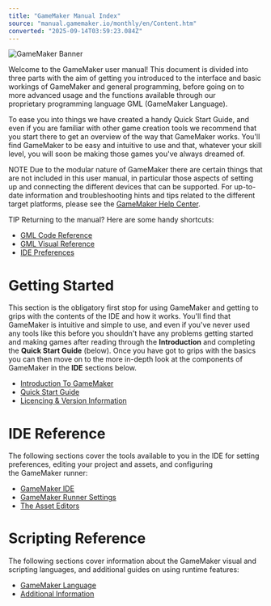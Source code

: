 ```yaml
---
title: "GameMaker Manual Index"
source: "manual.gamemaker.io/monthly/en/Content.htm"
converted: "2025-09-14T03:59:23.084Z"
---
```


![GameMaker Banner](assets/css/CSS_Images/Zeus_Banner.png)

Welcome to the GameMaker user manual! This document is divided into three parts with the aim of getting you introduced to the interface and basic workings of GameMaker and general programming, before going on to more advanced usage and the functions available through our proprietary programming language GML (GameMaker Language).

To ease you into things we have created a handy Quick Start Guide, and even if you are familiar with other game creation tools we recommend that you start there to get an overview of the way that GameMaker works. You'll find GameMaker to be easy and intuitive to use and that, whatever your skill level, you will soon be making those games you've always dreamed of.

NOTE Due to the modular nature of GameMaker there are certain things that are not included in this user manual, in particular those aspects of setting up and connecting the different devices that can be supported. For up-to-date information and troubleshooting hints and tips related to the different target platforms, please see the [GameMaker Help Center](https://help.gamemaker.io/hc/en-us).

TIP Returning to the manual? Here are some handy shortcuts:

-   [GML Code Reference](GameMaker_Language/GML_Reference/GML_Reference.md)
-   [GML Visual​​​​​​​ Reference](Drag_And_Drop/Drag_And_Drop_Reference/DnD_Reference.md)
-   [IDE Preferences](Setting_Up_And_Version_Information/IDE_Preferences.md)

# Getting Started

This section is the obligatory first stop for using GameMaker and getting to grips with the contents of the IDE and how it works. You'll find that GameMaker is intuitive and simple to use, and even if you've never used any tools like this before you shouldn't have any problems getting started and making games after reading through the **Introduction** and completing the **Quick Start Guide** (below). Once you have got to grips with the basics you can then move on to the more in-depth look at the components of GameMaker in the **IDE** sections below.

-   [Introduction To GameMaker](Introduction/Introduction_To_GameMaker_Studio_2.md)
-   [Quick Start Guide](Quick_Start_Guide/Quick_Start_Guide.htm#h)
-   [Licencing & Version Information](Setting_Up_And_Version_Information/GMS2_Version_Information.md)

# IDE Reference

The following sections cover the tools available to you in the IDE for setting preferences, editing your project and assets, and configuring the GameMaker runner:

-   [GameMaker IDE](The_IDE/The_IDE.md)
-   [GameMaker Runner Settings](Settings/Game_Settings.md)
-   [The Asset Editors](The_Asset_Editors/The_Asset_Editors.md)

# Scripting Reference

The following sections cover information about the GameMaker visual and scripting languages, and additional guides on using runtime features:

-   [GameMaker Language](GameMaker_Language.md)
-   [Additional Information](Additional_Information/Additional_Information.md)